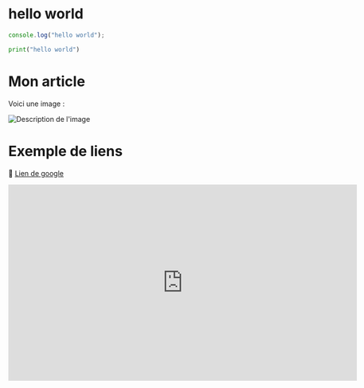 # hello world

```js
console.log("hello world");
```

```python
print("hello world")
```
# Mon article

Voici une image :

![Description de l'image](/images/image1.jpeg)

# Exemple de liens  
🔗 [Lien de google](https://google.com)  
<iframe width="700" height="394" src="https://www.youtube.com/embed/dQw4w9WgXcQ" 
frameborder="0" allowfullscreen></iframe>